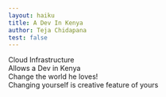 ```yaml
---
layout: haiku
title: A Dev In Kenya
author: Teja Chidapana
test: false
---
```

Cloud Infrastructure<br>
Allows a Dev in Kenya<br>
Change the world he loves!<br>
Changing yourself is creative feature of yours <br>